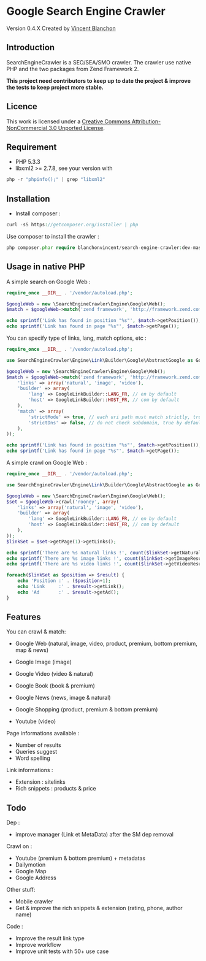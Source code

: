 Google Search Engine Crawler
===================

Version 0.4.X Created by [Vincent Blanchon](http://developpeur-zend-framework.fr/)

Introduction
------------

SearchEngineCrawler is a SEO/SEA/SMO crawler. The crawler use native PHP and the two packages from Zend Framework 2.

**This project need contributors to keep up to date the project & improve the tests to keep project more stable.**

Licence
------------
This work is licensed under a [Creative Commons Attribution-NonCommercial 3.0 Unported License](http://creativecommons.org/licenses/by-nc/3.0/).

Requirement
------------
* PHP 5.3.3
* libxml2 >= 2.7.8, see your version with

```php
php -r "phpinfo();" | grep "libxml2"
```

Installation
------------

* Install composer :
```php
curl -sS https://getcomposer.org/installer | php
```

Use composer to install the crawler :
```php
php composer.phar require blanchonvincent/search-engine-crawler:dev-master
```

Usage in native PHP
------------

A simple search on Google Web :

```php
require_once __DIR__ . '/vendor/autoload.php';

$googleWeb = new \SearchEngineCrawler\Engine\Google\Web();
$match = $googleWeb->match('zend framework', 'http://framework.zend.com');

echo sprintf('Link has found in position "%s"', $match->getPosition());
echo sprintf('Link has found in page "%s"', $match->getPage());
```

You can specify type of links, lang, match options, etc :

```php
require_once __DIR__ . '/vendor/autoload.php';

use SearchEngineCrawler\Engine\Link\Builder\Google\AbstractGoogle as GoogleLinkBuilder;

$googleWeb = new \SearchEngineCrawler\Engine\Google\Web();
$match = $googleWeb->match('zend framework', 'http://framework.zend.com', array(
    'links' => array('natural', 'image', 'video'),
    'builder' => array(
        'lang' => GoogleLinkBuilder::LANG_FR, // en by default
        'host' => GoogleLinkBuilder::HOST_FR, // com by default
    ),
    'match' => array(
        'strictMode' => true, // each uri path must match strictly, true by default
        'strictDns' => false, // do not check subdomain, true by default
    ),
));

echo sprintf('Link has found in position "%s"', $match->getPosition());
echo sprintf('Link has found in page "%s"', $match->getPage());
```

A simple crawl on Google Web :

```php
require_once __DIR__ . '/vendor/autoload.php';

use SearchEngineCrawler\Engine\Link\Builder\Google\AbstractGoogle as GoogleLinkBuilder;

$googleWeb = new \SearchEngineCrawler\Engine\Google\Web();
$set = $googleWeb->crawl('rooney', array(
    'links' => array('natural', 'image', 'video'),
    'builder' => array(
        'lang' => GoogleLinkBuilder::LANG_FR, // en by default
        'host' => GoogleLinkBuilder::HOST_FR, // com by default
    ),
));
$linkSet = $set->getPage(1)->getLinks();

echo sprintf('There are %s natural links !', count($linkSet->getNaturalResults()));
echo sprintf('There are %s image links !', count($linkSet->getImageResults()));
echo sprintf('There are %s video links !', count($linkSet->getVideoResults()));

foreach($linkSet as $position => $result) {
    echo 'Position :' . ($position+1);
    echo 'Link     :' . $result->getLink();
    echo 'Ad       :' . $result->getAd();
}
```
Features
------------

You can crawl & match:

* Google Web (natural, image, video, product, premium, bottom premium, map & news)
* Google Image (image)
* Google Video (video & natural)
* Google Book (book & premium)
* Google News (news, image & natural)
* Google Shopping (product, premium & bottom premium)

* Youtube (video)

Page informations available :
* Number of results
* Queries suggest
* Word spelling

Link informations :
* Extension : sitelinks
* Rich snippets : products & price


Todo
------------

Dep :
* improve manager (Link et MetaData) after the SM dep removal

Crawl on :
* Youtube (premium & bottom premium) + metadatas
* Dailymotion
* Google Map
* Google Address

Other stuff:
* Mobile crawler
* Get & improve the rich snippets & extension (rating, phone, author name)

Code :
* Improve the result link type
* Improve workflow
* Improve unit tests with 50+ use case